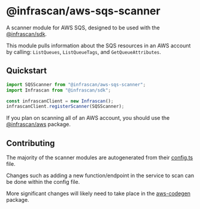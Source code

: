 # @infrascan/aws-sqs-scanner

A scanner module for AWS SQS, designed to be used with the [@infrascan/sdk](../../packages/sdk).

This module pulls information about the SQS resources in an AWS account by calling: `ListQueues`, `ListQueueTags`, and `GetQueueAttributes`.

## Quickstart

```javascript
import SQSScanner from "@infrascan/aws-sqs-scanner";
import Infrascan from "@infrascan/sdk";

const infrascanClient = new Infrascan();
infrascanClient.registerScanner(SQSScanner);
```

If you plan on scanning all of an AWS account, you should use the [@infrascan/aws](../../packages/aws) package.

## Contributing

The majority of the scanner modules are autogenerated from their [config.ts](./config.ts) file.

Changes such as adding a new function/endpoint in the service to scan can be done within the config file.

More significant changes will likely need to take place in the [aws-codegen](../codegen) package.
